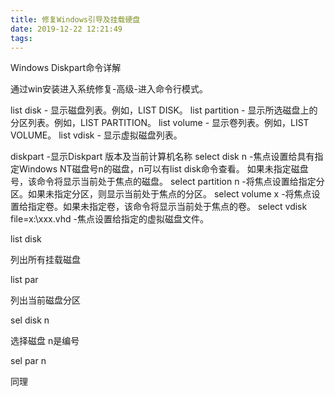 ```yaml
---
title: 修复Windows引导及挂载硬盘
date: 2019-12-22 12:21:49
tags:
---
```



Windows Diskpart命令详解


通过win安装进入系统修复-高级-进入命令行模式。

list disk - 显示磁盘列表。例如，LIST DISK。
list partition - 显示所选磁盘上的分区列表。例如，LIST PARTITION。
list volume - 显示卷列表。例如，LIST VOLUME。
list vdisk - 显示虚拟磁盘列表。


diskpart -显示Diskpart 版本及当前计算机名称
select disk n -焦点设置给具有指定Windows NT磁盘号n的磁盘，n可以有list disk命令查看。
如果未指定磁盘号，该命令将显示当前处于焦点的磁盘。
select partition n -将焦点设置给指定分区。如果未指定分区，则显示当前处于焦点的分区。
select volume x -将焦点设置给指定卷。如果未指定卷，该命令将显示当前处于焦点的卷。
select vdisk file=x:\xxx.vhd -焦点设置给指定的虚拟磁盘文件。


list disk

列出所有挂载磁盘


list par

列出当前磁盘分区


sel disk n

选择磁盘 n是编号


sel par n

同理